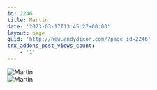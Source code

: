 ```yaml
---
id: 2246
title: Martin
date: '2023-03-17T13:45:27+00:00'
layout: page
guid: 'http://new.andydixon.com/?page_id=2246'
trx_addons_post_views_count:
    - '1'
---
```


![Martin](https://i0.wp.com/assets.g8x2.ldn.idrivee2-23.com/posters/Martin%2001.jpg?w=1200&ssl=1 "Martin")  
![Martin](https://i0.wp.com/assets.g8x2.ldn.idrivee2-23.com/posters/Martin%2002.jpg?w=1200&ssl=1 "Martin")